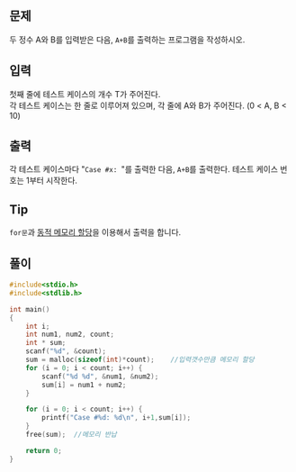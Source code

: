 ## 문제

두 정수 A와 B를 입력받은 다음, `A+B`를 출력하는 프로그램을 작성하시오.

## 입력

첫째 줄에 테스트 케이스의 개수 T가 주어진다.  
각 테스트 케이스는 한 줄로 이루어져 있으며, 각 줄에 A와 B가 주어진다. (0 < A, B < 10)

## 출력

각 테스트 케이스마다 "`Case #x: `"를 출력한 다음, `A+B`를 출력한다. 테스트 케이스 번호는 1부터 시작한다.

## Tip

`for문`과 [동적 메모리 할당](https://dsnight.tistory.com/51)을 이용해서 출력을 합니다.

## 풀이
```c
#include<stdio.h>
#include<stdlib.h>

int main()
{
	int i;
	int num1, num2, count;
	int * sum;
	scanf("%d", &count);
	sum = malloc(sizeof(int)*count);    //입력갯수만큼 메모리 할당
	for (i = 0; i < count; i++) {
		scanf("%d %d", &num1, &num2);
		sum[i] = num1 + num2;
	}

	for (i = 0; i < count; i++) {
		printf("Case #%d: %d\n", i+1,sum[i]);
	}
	free(sum);  //메모리 반납

	return 0;
}
```
